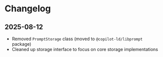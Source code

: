 # Changelog

## 2025-08-12

- Removed `PromptStorage` class (moved to `@copilot-ld/libprompt` package)
- Cleaned up storage interface to focus on core storage implementations

